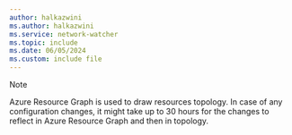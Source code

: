 ```yaml
---
author: halkazwini
ms.author: halkazwini
ms.service: network-watcher
ms.topic: include
ms.date: 06/05/2024   
ms.custom: include file
---
```

> [!NOTE]
> Azure Resource Graph is used to draw resources topology. In case of any configuration changes, it might take up to 30 hours for the changes to reflect in Azure Resource Graph and then in topology.